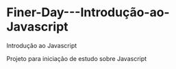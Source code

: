 # Finer-Day---Introdução-ao-Javascript
Introdução ao Javascript

Projeto para iniciação de estudo sobre Javascript
